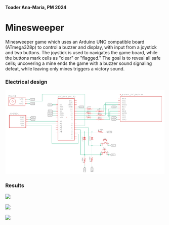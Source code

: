 **Toader Ana-Maria, PM 2024**

# Minesweeper

Minesweeper game which uses an Arduino UNO compatible board (ATmega328p) to control a buzzer and display, with input from a joystick and two buttons. The joystick is used to navigates the game board, while the buttons mark cells as "clear" or "flagged." The goal is to reveal all safe cells; uncovering a mine ends the game with a buzzer sound signaling defeat, while leaving only mines triggers a victory sound.

### Electrical design
![electrical design](https://github.com/anatoad/Minesweeper-Arduino/blob/main/img/schema.png)

### Results
![](https://github.com/anatoad/Minesweeper-Arduino/blob/main/img/clear_multiple_cells.gif)

![](https://github.com/anatoad/Minesweeper-Arduino/blob/main/img/game_won.gif)

![](https://github.com/anatoad/Minesweeper-Arduino/blob/main/img/game_over.gif)
